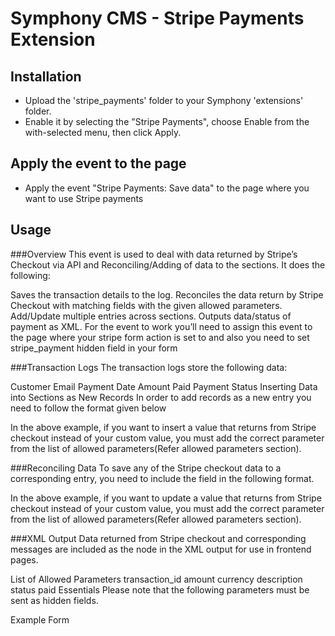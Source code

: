 # Symphony CMS - Stripe Payments Extension

## Installation

- Upload the 'stripe_payments' folder to your Symphony 'extensions' folder.
- Enable it by selecting the "Stripe Payments", choose Enable from the with-selected menu, then click Apply.

## Apply the event to the page

- Apply the event "Stripe Payments: Save data" to the page where you want to use Stripe payments

## Usage

###Overview
This event is used to deal with data returned by Stripe’s Checkout via API and Reconciling/Adding of data to the sections. It does the following:

Saves the transaction details to the log.
Reconciles the data return by Stripe Checkout with matching fields with the given allowed parameters.
Add/Update multiple entries across sections.
Outputs data/status of payment as XML.
For the event to work you’ll need to assign this event to the page where your stripe form action is set to and also you need to set stripe_payment hidden field in your form

###Transaction Logs
The transaction logs store the following data:

Customer Email
Payment Date
Amount Paid
Payment Status
Inserting Data into Sections as New Records
In order to add records as a new entry you need to follow the format given below

<input type="hidden" name="sections[SECTION_ID_THAT_YOU_WISH_TO_ADD_NEW_RECORD][FIELD_HANDLE_OF_THE_SECTION]" value="VALUE_TO_ADD"/>
In the above example, if you want to insert a value that returns from Stripe checkout instead of your custom value, you must add the correct parameter from the list of allowed parameters(Refer allowed parameters section).

###Reconciling Data
To save any of the Stripe checkout data to a corresponding entry, you need to include the field in the following format.

<input type="hidden" name="fields[SECTION_ID_OF_THE_ENTRY_TO_BE_UPDATED][ENTRY_ID_TO_BE_UPDATED][ENTRY_HANDLE]" value="VALUE_TO_BE_UPDATED"/>
In the above example, if you want to update a value that returns from Stripe checkout instead of your custom value, you must add the correct parameter from the list of allowed parameters(Refer allowed parameters section).

###XML Output
Data returned from Stripe checkout and corresponding messages are included as the <stripe-payments-response> node in the XML output for use in frontend pages.

List of Allowed Parameters
transaction_id
amount
currency
description
status
paid
Essentials
Please note that the following parameters must be sent as hidden fields.

<input type="hidden" name="stripe_payment" value="1"/> 
<input type="hidden" name="actual_amount" value="1000"/> 
<input type="hidden" name="currency" value="usd"/> 
<input type="hidden" name="charge_description" value="Charge for Member Registration"/> 
Example Form
<form action="{$current-url}/?debug" method="POST"> 
<script src="https://checkout.stripe.com/checkout.js" class="stripe-button" data-key="{params/stripe-publishable-key}" data-amount="1000" data-name="bliss.org" data-description="Donation" data-image="https://stripe.com/img/documentation/checkout/marketplace.png" data-locale="auto" data-panel-label="{{amount}}" data-currency="GBP" data-zip-code="true"> </script> 

<input type="hidden" name="stripe_payment" value="1"/> <!-- Required --> 
<input type="hidden" name="actual_amount" value="1000"/> <!-- Required --> 
<input type="hidden" name="currency" value="usd"/> <!-- Required --> 
<input type="hidden" name="charge_description" value="Charge for Member Registration"/> <!-- Required --> 
<input type="hidden" name="fields[7][8][paid-status]" value="status"/> <!-- Update Entry --> 
<input type="hidden" name="sections[8][amount]" value="amount"/> <!-- New Entry --> 
</form>